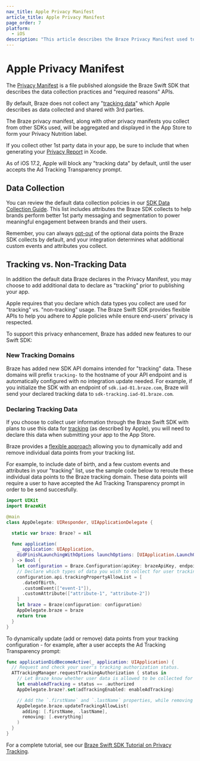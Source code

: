 ```yaml
---
nav_title: Apple Privacy Manifest
article_title: Apple Privacy Manifest
page_order: 7
platform: 
  - iOS
description: "This article describes the Braze Privacy Manifest used to declare data collection in your iOS app"
---
```


# Apple Privacy Manifest

The [Privacy Manifest](https://developer.apple.com/documentation/bundleresources/privacy_manifest_files) is a file published alongside the Braze Swift SDK that describes the data collection practices and "required reasons" APIs.

By default, Braze does not collect any "[tracking data](https://developer.apple.com/app-store/app-privacy-details/#user-tracking)" which Apple describes as data collected and shared with 3rd parties.

The Braze privacy manifest, along with other privacy manifests you collect from other SDKs used, will be aggregated and displayed in the App Store to form your Privacy Nutrition label.

If you collect other 1st party data in your app, be sure to include that when generating your [Privacy Report](https://developer.apple.com/documentation/bundleresources/privacy_manifest_files/describing_data_use_in_privacy_manifests#4239187) in Xcode.

As of iOS 17.2, Apple will block any "tracking data" by default, until the user accepts the Ad Tracking Transparency prompt.

## Data Collection

You can review the default data collection policies in our [SDK Data Collection Guide](https://www.braze.com/docs/user_guide/data_and_analytics/user_data_collection/sdk_data_collection/). This list includes attributes the Braze SDK collects to help brands perform better 1st party messaging and segmentation to power meaningful engagement between brands and their users.

Remember, you can always [opt-out](https://www.braze.com/docs/developer_guide/platform_integration_guides/sdk_primer#blocking-data-collection) of the optional data points the Braze SDK collects by default, and your integration determines what additional custom events and attributes you collect.

## Tracking vs. Non-Tracking Data

In addition the default data Braze declares in the Privacy Manifest, you may choose to add additional data to declare as "tracking" prior to publishing your app.

Apple requires that you declare which data types you collect are used for "tracking" vs. "non-tracking" usage. The Braze Swift SDK provides flexible APIs to help you adhere to Apple policies while ensure end-users' privacy is respected.

To support this privacy enhancement, Braze has added new features to our Swift SDK:

### New Tracking Domains

Braze has added new SDK API domains intended for "tracking" data. These domains will prefix `tracking-` to the hostname of your API endpoint and is automatically configured with no integration update needed. For example, if you initialize the SDK with an endpoint of `sdk.iad-01.braze.com`, Braze will send your declared tracking data to `sdk-tracking.iad-01.braze.com`.

### Declaring Tracking Data

If you choose to collect user information through the Braze Swift SDK with plans to use this data for [tracking](https://developer.apple.com/app-store/app-privacy-details/#user-tracking) (as described by Apple), you will need to declare this data when submitting your app to the App Store.

Braze provides a [flexible approach](https://braze-inc.github.io/braze-swift-sdk/tutorials/braze/e1-privacy-tracking/) allowing you to dynamically add and remove individual data points from your tracking list.

For example, to include date of birth, and a few custom events and attributes in your "tracking" list, use the sample code below to reroute these individual data points to the Braze tracking domain. These data points will require a user to have accepted the Ad Tracking Transparency prompt in order to be send succesfully.

```swift
import UIKit
import BrazeKit

@main
class AppDelegate: UIResponder, UIApplicationDelegate {

  static var braze: Braze? = nil

  func application(
    _ application: UIApplication,
    didFinishLaunchingWithOptions launchOptions: [UIApplication.LaunchOptionsKey: Any]?
  ) -> Bool {
    let configuration = Braze.Configuration(apiKey: brazeApiKey, endpoint: brazeEndpoint)
    // Declare which types of data you wish to collect for user tracking.
    configuration.api.trackingPropertyAllowList = [
      .dateOfBirth,
      .customEvent(["event-1"]),
      .customAttribute(["attribute-1", "attribute-2"])
    ]
    let braze = Braze(configuration: configuration)
    AppDelegate.braze = braze
    return true
  }
}
```


To dynamically update (add or remove) data points from your tracking configuration - for example, after a user accepts the Ad Tracking Transparency prompt:

```swift
func applicationDidBecomeActive(_ application: UIApplication) {
  // Request and check your user's tracking authorization status.
  ATTrackingManager.requestTrackingAuthorization { status in
    // Let Braze know whether user data is allowed to be collected for tracking.
    let enableAdTracking = status == .authorized
    AppDelegate.braze?.set(adTrackingEnabled: enableAdTracking)

    // Add the `.firstName` and `.lastName` properties, while removing the `.everything` configuration.
    AppDelegate.braze.updateTrackingAllowList(
      adding: [.firstName, .lastName],
      removing: [.everything]
    )
  }
}
```

For a complete tutorial, see our [Braze Swift SDK Tutorial on Privacy Tracking](https://braze-inc.github.io/braze-swift-sdk/tutorials/braze/e1-privacy-tracking/).
